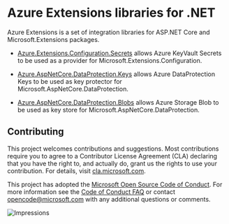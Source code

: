 # Azure Extensions libraries for .NET

Azure Extensions is a set of integration libraries for ASP.NET Core and Microsoft.Extensions packages.

- [Azure.Extensions.Configuration.Secrets][configuration_secrets] allows Azure KeyVault Secrets to be used as a provider for Microsoft.Extensions.Configuration.

- [Azure.AspNetCore.DataProtection.Keys][dataprotection_keys] allows Azure DataProtection Keys to be used as key protector for Microsoft.AspNetCore.DataProtection.

- [Azure.AspNetCore.DataProtection.Blobs][dataprotection_blobs] allows Azure Storage Blob to be used as key store for Microsoft.AspNetCore.DataProtection.

## Contributing

This project welcomes contributions and suggestions.  Most contributions require
you to agree to a Contributor License Agreement (CLA) declaring that you have
the right to, and actually do, grant us the rights to use your contribution. For
details, visit [cla.microsoft.com][cla].

This project has adopted the [Microsoft Open Source Code of Conduct][coc].
For more information see the [Code of Conduct FAQ][coc_faq]
or contact [opencode@microsoft.com][coc_contact] with any
additional questions or comments.

![Impressions](https://azure-sdk-impressions.azurewebsites.net/api/impressions/azure-sdk-for-net%2Fsdk%2Fstorage%2FREADME.png)

<!-- LINKS -->
[configuration_secrets]: ./Azure.Extensions.Configuration.Secrets/README.md
[dataprotection_keys]: ./Azure.AspNetCore.DataProtection.Keys/README.md
[dataprotection_blobs]: ./Azure.AspNetCore.DataProtection.Blobs/README.md
[cla]: https://cla.microsoft.com
[coc]: https://opensource.microsoft.com/codeofconduct/
[coc_faq]: https://opensource.microsoft.com/codeofconduct/faq/
[coc_contact]: mailto:opencode@microsoft.com
